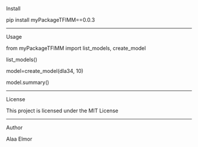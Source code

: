 Install

pip install myPackageTFIMM==0.0.3

----------------------------------------------

Usage

 from myPackageTFIMM import list_models, create_model

 list_models()

 model=create_model(dla34, 10)

 model.summary()

----------------------------------------------

License

This project is licensed under the MIT License

----------------------------------------------

Author

Alaa Elmor
